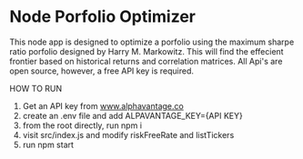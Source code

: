 # Node Porfolio Optimizer

This node app is designed to optimize a porfolio using the maximum sharpe ratio porfolio designed by Harry M. Markowitz. This will find the effecient frontier based on historical returns and correlation matrices. All Api's are open source, however, a free API key is required.

HOW TO RUN
1.  Get an API key from www.alphavantage.co
2.  create an .env file and add ALPAVANTAGE_KEY={API KEY}
3.  from the root directly, run npm i
4.  visit src/index.js and modify riskFreeRate and listTickers
5.  run npm start

